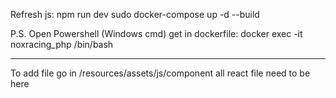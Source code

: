 Refresh js: npm run dev
sudo docker-compose up -d --build

P.S. Open Powershell (Windows cmd)
get in dockerfile: docker exec -it noxracing_php /bin/bash

----

To add file go in /resources/assets/js/component all react file need to be here
